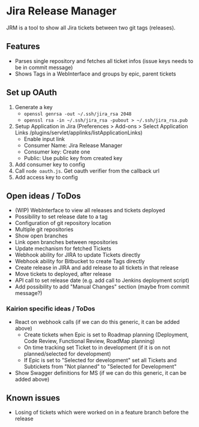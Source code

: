 # Jira Release Manager

JRM is a tool to show all Jira tickets between two git tags (releases).

## Features

* Parses single repository and fetches all ticket infos (issue keys needs to be in commit message)
* Shows Tags in a WebInterface and groups by epic, parent tickets

## Set up OAuth

1. Generate a key
   * `openssl genrsa -out ~/.ssh/jira_rsa 2048`
   * `openssl rsa -in ~/.ssh/jira_rsa -pubout > ~/.ssh/jira_rsa.pub`
2. Setup Application in Jira (Preferences > Add-ons > Select Application Links /plugins/servlet/applinks/listApplicationLinks)
   * Enable input link
   * Consumer Name: Jira Release Manager
   * Consumer key: Create one
   * Public: Use public key from created key
3. Add consumer key to config
4. Call `node oauth.js`. Get oauth verifier from the callback url
5. Add access key to config

## Open ideas / ToDos

* (WIP) WebInterface to view all releases and tickets deployed
* Possibility to set release date to a tag
* Configuration of git repository location
* Multiple git repositories
* Show open branches
* Link open branches between repositories
* Update mechanism for fetched Tickets
* Webhook ability for JIRA to update Tickets directly
* Webhook ability for Bitbucket to create Tags directly
* Create release in JIRA and add release to all tickets in that release
* Move tickets to deployed, after release
* API call to set release date (e.g. add call to Jenkins deployment script)
* Add possibility to add "Manual Changes" section (maybe from commit message?)

### Kairion specific ideas / ToDos

* React on webhook calls (if we can do this generic, it can be added above)
  * Create tickets when Epic is set to Roadmap planning (Deployment, Code Review, Functional Review, RoadMap planning)
  * On time tracking set Ticket to in development (if it is on not planned/selected for development)
  * If Epic is set to "Selected for development" set all Tickets and Subtickets from "Not planned" to "Selected for Development"
* Show Swagger definitions for MS (if we can do this generic, it can be added above)

## Known issues

* Losing of tickets which were worked on in a feature branch before the release
